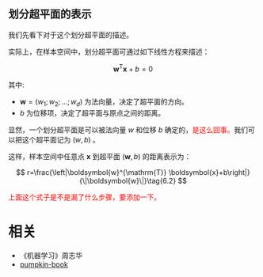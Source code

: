 

## 划分超平面的表示

我们先看下对于这个划分超平面的描述。

实际上，在样本空间中，划分超平面可通过如下线性方程来描述：

$$
\boldsymbol{w}^{\mathrm{T}} \boldsymbol{x}+b=0\tag{6.1}
$$

其中:

- $\boldsymbol{w}=\left(w_{1} ; w_{2} ; \ldots ; w_{d}\right)$ 为法向量，决定了超平面的方向。
- $b$ 为位移项，决定了超平面与原点之间的距离。

显然，一个划分超平面是可以被法向量 $w$ 和位移 $b$ 确定的，<span style="color:red;">是这么回事。</span>我们可以把这个超平面记为 $(w,b)$ 。

这样，样本空间中任意点 $\boldsymbol{x}$ 到超平面 $(\boldsymbol{w}, b)$ 的距离表示为：

$$
r=\frac{\left|\boldsymbol{w}^{\mathrm{T}} \boldsymbol{x}+b\right|}{\|\boldsymbol{w}\|}\tag{6.2}
$$

<span style="color:red;">上面这个式子是不是漏了什么步骤，要添加一下。</span>








# 相关


- 《机器学习》周志华
- [pumpkin-book](https://github.com/datawhalechina/pumpkin-book)

